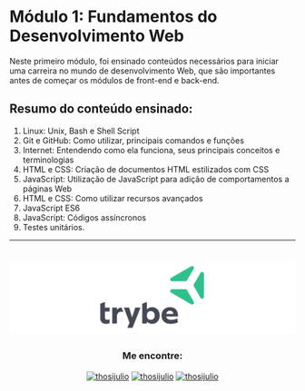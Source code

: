 # Módulo 1: Fundamentos do Desenvolvimento Web

Neste primeiro módulo, foi ensinado conteúdos necessários para iniciar uma carreira no mundo de desenvolvimento 
Web, que são importantes antes de começar os módulos de front-end e back-end.

## Resumo do conteúdo ensinado:

1. Linux: Unix, Bash e Shell Script
2. Git e GitHub: Como utilizar, principais comandos e funções
3. Internet: Entendendo como ela funciona, seus principais conceitos e terminologias
4. HTML e CSS: Criação de documentos HTML estilizados com CSS
5. JavaScript: Utilização de JavaScript para adição de comportamentos a páginas Web
6. HTML e CSS: Como utilizar recursos avançados
7. JavaScript ES6
8. JavaScript: Códigos assíncronos
9. Testes unitários.

---

<h1 align="center">
    <img alt="Trybe" src="https://github.com/thosijulio/trybe-projects/blob/main/trybe-logo.png"/>
</h1>
<h3 align=center>Me encontre:</h3>
<p align=center>
<a href="https://www.linkedin.com/in/thosijulio/" target="blank"><img align="center" src="https://cdn.jsdelivr.net/npm/simple-icons@3.0.1/icons/linkedin.svg" alt="thosijulio" height="20" width="20" /></a>
<a href="https://www.github.com/thosijulio/" target="blank"><img align="center" src="https://cdn.jsdelivr.net/npm/simple-icons@3.0.1/icons/github.svg" alt="thosijulio" height="20" width="20" /></a>
<a href="https://www.instagram.com/thosijulio" target="blank"><img align="center" src="https://cdn.jsdelivr.net/npm/simple-icons@3.0.1/icons/instagram.svg" alt="thosijulio" height="20" width="20" /></a>
</p>
